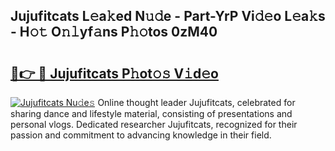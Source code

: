 ## Jujufitcats L𝚎a𝚔ed N𝚞𝚍e - Part-YrP Vi𝚍𝚎o L𝚎a𝚔s - H𝚘𝚝 O𝚗𝚕yf𝚊ns P𝚑𝚘tos 0zM40

# <h2><a href="http://kfddyjc.oniu.top/?m=Jujufitcats">🔗👉 🔴 Jujufitcats P𝚑ot𝚘𝚜 V𝚒d𝚎o</a></h2>

[![Jujufitcats Nu𝚍e𝚜](https://i.imgur.com/0qMVB7G.gif)](http://kfddyjc.oniu.top/?m=Jujufitcats)
Online thought leader Jujufitcats, celebrated for sharing dance and lifestyle material, consisting of presentations and personal vlogs. Dedicated researcher Jujufitcats, recognized for their passion and commitment to advancing knowledge in their field.  
